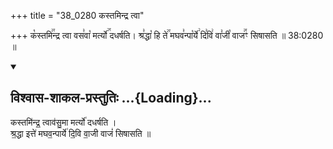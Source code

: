 +++
title = "38_0280 कस्तमिन्द्र त्वा"

+++
क꣡स्तमि꣢꣯न्द्र त्वा वस꣣वा꣡ मर्त्यो꣢꣯ दधर्षति। श्र꣣द्धा꣡ हि ते꣢꣯ मघव꣣न्पा꣡र्ये꣢ दि꣣वि꣢ वा꣣जी꣡ वाज꣢꣯ꣳ सिषासति ॥ 38:0280 ॥

<div class="js_include" newlevelforh1="2" title="विश्वास-शाकल-प्रस्तुतिः" unfilled url="/vedAH_Rk/shAkalam/saMhitA/vishvAsa-prastutiH/07/032/14_kastamindra_tvAvasumA.md">
<details open><summary><h2>विश्वास-शाकल-प्रस्तुतिः ...{Loading}...</h2></summary>


कस्तमि॑न्द्र॒ त्वाव॑सु॒मा मर्त्यो॑ दधर्षति ।  
श्र॒द्धा इत्ते॑ मघव॒न्पार्ये॑ दि॒वि वा॒जी वाजं॑ सिषासति ॥

</details>
</div>